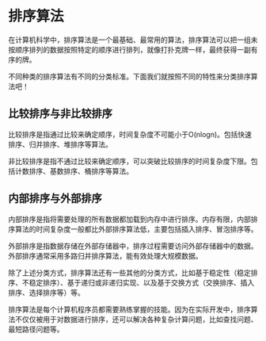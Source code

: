 # 排序算法
在计算机科学中，排序算法是一个最基础、最常用的算法，排序算法可以把一组未按顺序排列的数据按照特定的顺序进行排列，就像打扑克牌一样，最终获得一副有序的牌。

不同种类的排序算法有不同的分类标准。下面我们就按照不同的特性来分类排序算法吧！

## 比较排序与非比较排序
比较排序是指通过比较来确定顺序，时间复杂度不可能小于O(nlogn)。包括快速排序、归并排序、堆排序等算法。

非比较排序是指不通过比较来确定顺序，可以突破比较排序的时间复杂度下限。包括计数排序、基数排序、桶排序等算法。

## 内部排序与外部排序
内部排序是指将需要处理的所有数据都加载到内存中进行排序。内存有限，内部排序算法的时间复杂度一般都比外部排序算法低，主要包括插入排序、冒泡排序等。

外部排序是指数据存储在外部存储器中，排序过程需要访问外部存储器中的数据。外部排序通常采用多路归并排序算法，能有效处理大规模数据。

除了上述分类方式，排序算法还有一些其他的分类方式，比如基于稳定性（稳定排序、不稳定排序）、基于递归或非递归实现、以及基于交换方式（交换排序、插入排序、选择排序等）等。

排序算法是每个计算机程序员都需要熟练掌握的技能。因为在实际开发中，排序算法不仅仅被用于对数据进行排序，还可以解决各种复杂计算问题，比如查找问题、最短路径问题等。